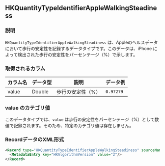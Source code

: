 ## HKQuantityTypeIdentifierAppleWalkingSteadiness

### 説明
`HKQuantityTypeIdentifierAppleWalkingSteadiness` は、Appleのヘルスデータにおいて歩行の安定性を記録するデータタイプです。このデータは、iPhone によって検出された歩行の安定性をパーセンテージ（%）で示します。

### 取得されるカラム

| カラム名 | データ型 | 説明              | データ例  |
| -------- | -------- | ----------------- | --------- |
| value    | Double   | 歩行の安定性（%） | `0.97279` |

### value のカテゴリ値

このデータタイプでは、`value` は歩行の安定性をパーセンテージ（%）として数値で記録されます。そのため、特定のカテゴリ値は存在しません。

### RecordデータのXML形式

```xml
<Record type="HKQuantityTypeIdentifierAppleWalkingSteadiness" sourceName="hellomyzn13" sourceVersion="2890.16.23" device="<<HKDevice: 0x3034fc320>, name:iPhone, manufacturer:Apple Inc., model:iPhone, hardware:iPhone16,1, software:17.6.1, creation date:2024-08-31 17:17:55 +0000>" unit="%" creationDate="2025-01-13 10:36:28 +0900" startDate="2025-01-06 09:00:00 +0900" endDate="2025-01-13 09:00:00 +0900" value="0.97279">
  <MetadataEntry key="HKAlgorithmVersion" value="2"/>
</Record>
```

